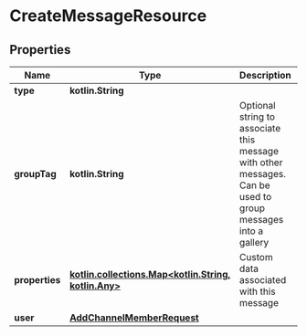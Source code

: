 
# CreateMessageResource

## Properties
Name | Type | Description | Notes
------------ | ------------- | ------------- | -------------
**type** | **kotlin.String** |  | 
**groupTag** | **kotlin.String** | Optional string to associate this message with other messages. Can be used to group messages into a gallery |  [optional]
**properties** | [**kotlin.collections.Map&lt;kotlin.String, kotlin.Any&gt;**](kotlin.Any.md) | Custom data associated with this message |  [optional]
**user** | [**AddChannelMemberRequest**](AddChannelMemberRequest.md) |  |  [optional]



